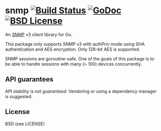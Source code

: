 snmp [![Build Status](https://drone.io/github.com/PreetamJinka/snmp/status.png)](https://drone.io/github.com/PreetamJinka/snmp/latest) [![GoDoc](https://godoc.org/github.com/PreetamJinka/snmp?status.svg)](https://godoc.org/github.com/PreetamJinka/snmp) [![BSD License](https://img.shields.io/pypi/l/Django.svg)](https://github.com/PreetamJinka/snmp/blob/master/LICENSE)
====

An [SNMP](http://en.wikipedia.org/wiki/Simple_Network_Management_Protocol) v3 client library for Go.

This package only supports SNMP v3 with authPriv mode using SHA authentication and AES encryption.
Only 128-bit AES is supported.

SNMP sessions are goroutine-safe. One of the goals of this package is to be able to handle
sessions with many (> 100) devices concurrently.

API guarantees
---
API stability is *not guaranteed*. Vendoring or using a dependency manager is suggested.

License
---
BSD (see LICENSE)
